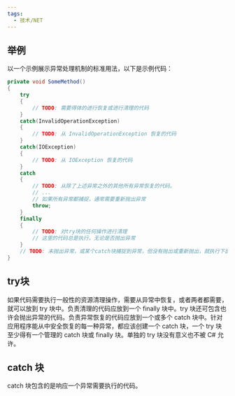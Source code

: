```yaml
---
tags:
  - 技术/NET
---
```

## 举例

以一个示例展示异常处理机制的标准用法，以下是示例代码：

```C#
private void SomeMethod()
{
	try
	{
		// TODO: 需要得体的进行恢复或进行清理的代码
	}
	catch(InvalidOperationException)
	{
		// TODO: 从 InvalidOperationException 恢复的代码
	}
	catch(IOException)
	{
		// TODO: 从 IOException 恢复的代码
	}
	catch
	{
		// TODO: 从除了上述异常之外的其他所有异常恢复的代码。
		// ...
		// 如果所有异常都捕捉，通常需要重新抛出异常
		throw;
	}
	finally
	{
		// TODO: 对try块的任何操作进行清理
		// 这里的代码总是执行，无论是否抛出异常
	}
	// TODO: 未抛出异常，或某个catch块捕捉到异常，但没有抛出或重新抛出，就执行下面的代码
}
```

## try块

如果代码需要执行一般性的资源清理操作，需要从异常中恢复，或者两者都需要，就可以放到 try 块中。负责清理的代码应放到一个 finally 块中。try 块还可包含也许会抛出异常的代码。负责异常恢复的代码应放到一个或多个 catch 块中。针对应用程序能从中安全恢复的每一种异常，都应该创建一个 catch 块，一个 try 块至少得有一个管理的 catch 块或 finally 块。单独的 try 块没有意义也不被 C# 允许。

## catch 块

catch 块包含的是响应一个异常需要执行的代码。